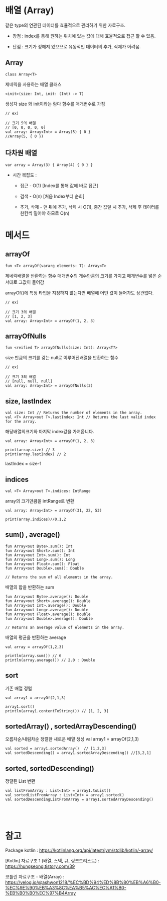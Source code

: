 # 배열 (Array)

같은 type의 연관된 데이터를 효율적으로 관리하기 위한 자료구조.


- 장점 : index를 통해 원하는 위치에 있는 값에 대해 효율적으로 접근 할 수 있음.

- 단점 : 크기가 정해져 있으므로 유동적인 데이터의 추가, 삭제가 어려움.

## Array

    class Array<T>

제네릭을 사용하는 배열 클래스

    <init>(size: Int, init: (Int) -> T)

생성자 size 와 init이라는 람다 함수를 매개변수로 가짐

    // ex)
    
    // 크기 5의 배열 
    // [0, 0, 0, 0, 0]
    val array: Array<Int> = Array(5) { 0 }
    //Array(5, { 0 })

## 다차원 배열

    var array = Array(3) { Array(4) { 0 } }

- 시간 복잡도 : 

  - 접근 - O(1) [Index를 통해 값에 바로 접근]

  - 검색 - O(n) [처음 Index부터 순회]

  - 추가, 삭제 - 맨 뒤에 추가, 삭제 시 O(1), 중간 값일 시 추가, 삭제 후 데이터를 한칸씩 밀어야 하므로 O(n)


# 메서드

## arrayOf
    
    fun <T> arrayOf(vararg elements: T): Array<T>

제네릭배열을 반환하는 함수 매개변수의 개수만큼의 크기를 가지고 매개변수를 넣은 순서대로 그값이 들어감

arrayOf()에 특정 타입을 지정하지 않는다면 배열에 어떤 값이 들어가도 상관없다.


    // ex)

    // 크기 3의 배열 
    // [1, 2, 3]
    val array: Array<Int> = arrayOf(1, 2, 3)

## arrayOfNulls

    fun <reified T> arrayOfNulls(size: Int): Array<T?>

size 만큼의 크기를 갖는 null로 이루어진배열을 반환하는 함수

    // ex)

    // 크기 3의 배열 
    // [null, null, null]
    val array: Array<Int> = arrayOfNulls(3)
    

## size, lastIndex

    val size: Int // Returns the number of elements in the array.
    val <T> Array<out T>.lastIndex: Int // Returns the last valid index for the array.

해당배열의크기와 마지막 index값을 가져옵니다.

    val array: Array<Int> = arrayOf(1, 2, 3)
    
    print(array.size) // 3
    print(array.lastIndex) // 2

lastIndex = size-1

## indices

    val <T> Array<out T>.indices: IntRange

array의 크기만큼을 intRange로 변환

    val array: Array<Int> = arrayOf(31, 22, 53)

    print(array.indices)//0,1,2

## sum() , average()

    fun Array<out Byte>.sum(): Int
    fun Array<out Short>.sum(): Int
    fun Array<out Int>.sum(): Int
    fun Array<out Long>.sum(): Long
    fun Array<out Float>.sum(): Float
    fun Array<out Double>.sum(): Double

    // Returns the sum of all elements in the array.

배열의 합을 반환하는 sum

    fun Array<out Byte>.average(): Double
    fun Array<out Short>.average(): Double
    fun Array<out Int>.average(): Double
    fun Array<out Long>.average(): Double
    fun Array<out Float>.average(): Double
    fun Array<out Double>.average(): Double

    // Returns an average value of elements in the array.


배열의 평균을 반환하는 average

    val array = arrayOf(1,2,3)

    println(array.sum()) // 6
    println(array.average()) // 2.0 : Double

## sort


기존 배열 정렬

    val array1 = arrayOf(2,1,3)

	array1.sort()
    println(array1.contentToString()) // [1, 2, 3]

## sortedArray() , sortedArrayDescending()

오름차순/내림차순 정렬한 새로운 배열 생성
    val array1 = arrayOf(2,1,3)

	val sorted = array1.sortedArray()  // [1,2,3]
    val sortedDescending() = array1.sortedArrayDescending() //[3,2,1]

## sorted, sortedDescending()
정렬된 List 변환

    val listFromArray : List<Int> = array1.toList()
    val sortedListFromArray : List<Int> = array1.sorted()
    val sortedDescendingListFromArray = array1.sortedArrayDescending()

<br/><br/>

# 참고

Package kotlin : https://kotlinlang.org/api/latest/jvm/stdlib/kotlin/-array/


[Kotlin] 자료구조 1 (배열, 스택, 큐, 링크드리스트)
 : https://hungseong.tistory.com/39

 코틀린 자료구조 - 배열(Array) : 
 https://velog.io/@ashwon1218/%EC%BD%94%ED%8B%80%EB%A6%B0-%EC%9E%90%EB%A3%8C%EA%B5%AC%EC%A1%B0-%EB%B0%B0%EC%97%B4Array